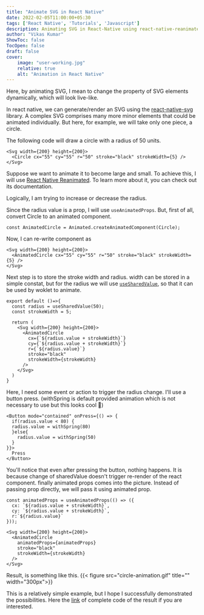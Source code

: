 ```yaml
---
title: "Animate SVG in React Native"
date: 2022-02-05T11:00:00+05:30
tags: ['React Native', 'Tutorials', 'Javascript']
description: Animating SVG in React-Native using react-native-reanimated.
author: "Vikas Kumar"
ShowToc: false
TocOpen: false
draft: false
cover:
    image: "user-working.jpg"
    relative: true
    alt: "Animation in React Native"
---
```


Here, by animating SVG, I mean to change the property of SVG elements dynamically, which will look live-like.

In react native, we can generate/render an SVG using the [react-native-svg](https://github.com/react-native-svg/react-native-svg) library. A complex SVG comprises many more minor elements that could be animated individually. But here, for example, we will take only one piece, a circle.

The following code will draw a circle with a radius of 50 units.

```react
<Svg width={200} height={200}>
  <Circle cx="55" cy="55" r="50" stroke="black" strokeWidth={5} />
</Svg>
```
Suppose we want to animate it to become large and small.
To achieve this, I will use [React Native Reanimated](https://docs.swmansion.com/react-native-reanimated/). To learn more about it, you can check out its documentation.

Logically, I am trying to increase or decrease the radius.

Since the radius value is a prop, I will use `useAnimatedProps`. But, first of all, convert Circle to an animated component.

```react
const AnimatedCircle = Animated.createAnimatedComponent(Circle);
```

Now, I can re-write component as

```react
<Svg width={200} height={200}>
  <AnimatedCircle cx="55" cy="55" r="50" stroke="black" strokeWidth={5} />
</Svg>
```

Next step is to store the stroke width and radius. width can be stored in a simple constat, but for the radius we will use [`useSharedValue`](https://docs.swmansion.com/react-native-reanimated/docs/fundamentals/shared-values), so that it can be used by woklet to animate.

```react
export default ()=>{
  const radius = useSharedValue(50);
  const strokeWidth = 5;

  return (
    <Svg width={200} height={200}>
      <AnimatedCircle
        cx={`${radius.value + strokeWidth}`}
        cy={`${radius.value + strokeWidth}`}
        r={`${radius.value}`}
        stroke="black"
        strokeWidth={strokeWidth}
      />
    </Svg>
  )
}
```
Here, I need some event or action to trigger the radius change. I'll use a button press. (withSpring is default provided animation which is not necessary to use but this looks cool 🤞)

```react
<Button mode="contained" onPress={() => {
  if(radius.value < 80) {
  radius.value = withSpring(80)
  }else{
    radius.value = withSpring(50)
  }
}}>
  Press
</Button>
```
You'll notice that even after pressing the button, nothing happens. It is because change of sharedValue doesn't trigger re-render of the react component. finally animated props comes into the picture. Instead of passing prop directly, we will pass it using animated prop.

```react
const animatedProps = useAnimatedProps(() => ({
  cx: `${radius.value + strokeWidth}`,
  cy: `${radius.value + strokeWidth}`,
  r:`${radius.value}`
}));
```

```react
<Svg width={200} height={200}>
  <AnimatedCircle
    animatedProps={animatedProps}
    stroke="black"
    strokeWidth={strokeWidth}
  />
</Svg>
```

Result, is something like this.
{{< figure src="circle-animation.gif" title="" width="300px">}}

This is a relatively simple example, but I hope I successfully demonstrated the possibilities.
Here the [link](https://gist.github.com/vikas-0/24c785c2a178a790b3b7352b400cc400) of complete code of the result if you are interested.